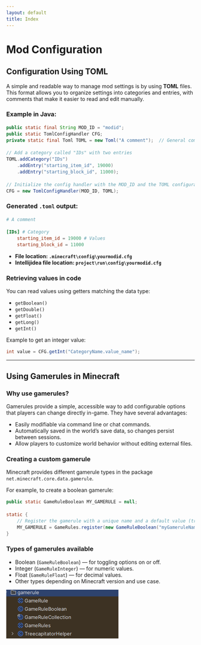 ```yaml
---
layout: default
title: Index
---
```


# Mod Configuration 

## Configuration Using TOML

A simple and readable way to manage mod settings is by using **TOML** files. This format allows you to organize settings into categories and entries, with comments that make it easier to read and edit manually.

### Example in Java:

```java
public static final String MOD_ID = "modid";
public static TomlConfigHandler CFG;
private static final Toml TOML = new Toml("A comment");  // General comment for the TOML file

// Add a category called "IDs" with two entries
TOML.addCategory("IDs")
    .addEntry("starting_item_id", 19000)
    .addEntry("starting_block_id", 11000);

// Initialize the config handler with the MOD_ID and the TOML configuration
CFG = new TomlConfigHandler(MOD_ID, TOML);
```

### Generated `.toml` output:

```toml
# A comment

[IDs] # Category
    starting_item_id = 19000 # Values
    starting_block_id = 11000
```

* **File location: `.minecraft\config\yourmodid.cfg`**
* **Intellijidea file location: `project\run\config\yourmodid.cfg`**

### Retrieving values in code

You can read values using getters matching the data type:

* `getBoolean()`
* `getDouble()`
* `getFloat()`
* `getLong()`
* `getInt()`

Example to get an integer value:

```java
int value = CFG.getInt("CategoryName.value_name");
```

---

## Using Gamerules in Minecraft

### Why use gamerules?

Gamerules provide a simple, accessible way to add configurable options that players can change directly in-game. They have several advantages:

* Easily modifiable via command line or chat commands.
* Automatically saved in the world’s save data, so changes persist between sessions.
* Allow players to customize world behavior without editing external files.

### Creating a custom gamerule

Minecraft provides different gamerule types in the package `net.minecraft.core.data.gamerule`.

For example, to create a boolean gamerule:

```java
public static GameRuleBoolean MY_GAMERULE = null;

static {
    // Register the gamerule with a unique name and a default value (true here)
    MY_GAMERULE = GameRules.register(new GameRuleBoolean("myGameruleName", true));
}
```

### Types of gamerules available

* Boolean (`GameRuleBoolean`) — for toggling options on or off.
* Integer (`GameRuleInteger`) — for numeric values.
* Float (`GameRuleFloat`) — for decimal values.
* Other types depending on Minecraft version and use case.

![Types](image.png)